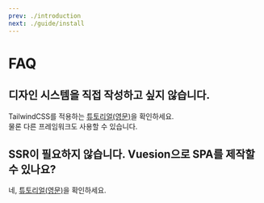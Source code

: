 ```yaml
---
prev: ./introduction
next: ./guide/install
---
```


# FAQ

## 디자인 시스템을 직접 작성하고 싶지 않습니다.

TailwindCSS를 적용하는 [튜토리얼(영문)](https://tailwindcss.nuxtjs.org/)을 확인하세요.  
물론 다른 프레임워크도 사용할 수 있습니다.

## SSR이 필요하지 않습니다. Vuesion으로 SPA를 제작할 수 있나요?

네, [튜토리얼(영문)](https://nuxtjs.org/docs/2.x/get-started/commands#static-deployment-pre-rendered)을 확인하세요.
